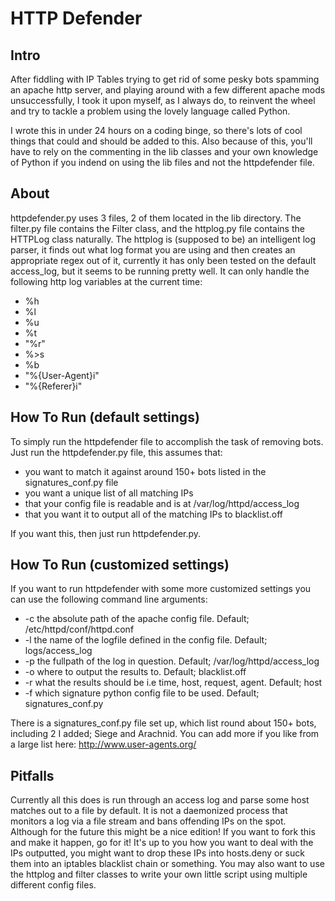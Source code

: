 HTTP Defender
=============

Intro
-----
After fiddling with IP Tables trying to get rid of some pesky
bots spamming an apache http server, and playing around with
a few different apache mods unsuccessfully, I took it upon
myself, as I always do, to reinvent the wheel and try to
tackle a problem using the lovely language called Python.

I wrote this in under 24 hours on a coding binge, so there's
lots of cool things that could and should be added to this.
Also because of this, you'll have to rely on the commenting
in the lib classes and your own knowledge of Python if you
indend on using the lib files and not the httpdefender file.

About
-----
httpdefender.py uses 3 files, 2 of them located in the lib
directory. The filter.py file contains the Filter class,
and the httplog.py file contains the HTTPLog class naturally.
    The httplog is (supposed to be) an intelligent log parser,
it finds out what log format you are using and then creates
an appropriate regex out of it, currently it has only been
tested on the default access_log, but it seems to be running
pretty well. It can only handle the following http log variables
at the current time:
* %h
* %l
* %u
* %t
* \"%r\"
* %>s
* %b
* \"%{User-Agent}i\"
* \"%{Referer}i\"

How To Run (default settings)
-----------------------------
To simply run the httpdefender file to accomplish the task
of removing bots. Just run the httpdefender.py file, this
assumes that:
*   you want to match it against around 150+ bots listed in the signatures_conf.py file
*   you want a unique list of all matching IPs
*   that your config file is readable and is at /var/log/httpd/access_log
*   that you want it to output all of the matching IPs to blacklist.off

If you want this, then just run httpdefender.py.

How To Run (customized settings)
--------------------------------
If you want to run httpdefender with some more customized settings
you can use the following command line arguments:
* -c    the absolute path of the apache config file. Default; /etc/httpd/conf/httpd.conf
* -l    the name of the logfile defined in the config file. Default; logs/access_log
* -p    the fullpath of the log in question. Default; /var/log/httpd/access_log
* -o    where to output the results to. Default; blacklist.off
* -r    what the results should be i.e time, host, request, agent. Default; host
* -f    which signature python config file to be used. Default; signatures_conf.py

There is a signatures_conf.py file set up, which list round about 150+ bots, including 2
I added; Siege and Arachnid. You can add more if you like from a large list here: http://www.user-agents.org/

Pitfalls
--------
Currently all this does is run through an access log and parse some host matches out
to a file by default. It is not a daemonized process that monitors a log via a file
stream and bans offending IPs on the spot. Although for the future this might be
a nice edition! If you want to fork this and make it happen, go for it!
    It's up to you how you want to deal with the IPs outputted, you might want to
drop these IPs into hosts.deny or suck them into an iptables blacklist chain or
something.
    You may also want to use the httplog and filter classes to write your own
little script using multiple different config files.

